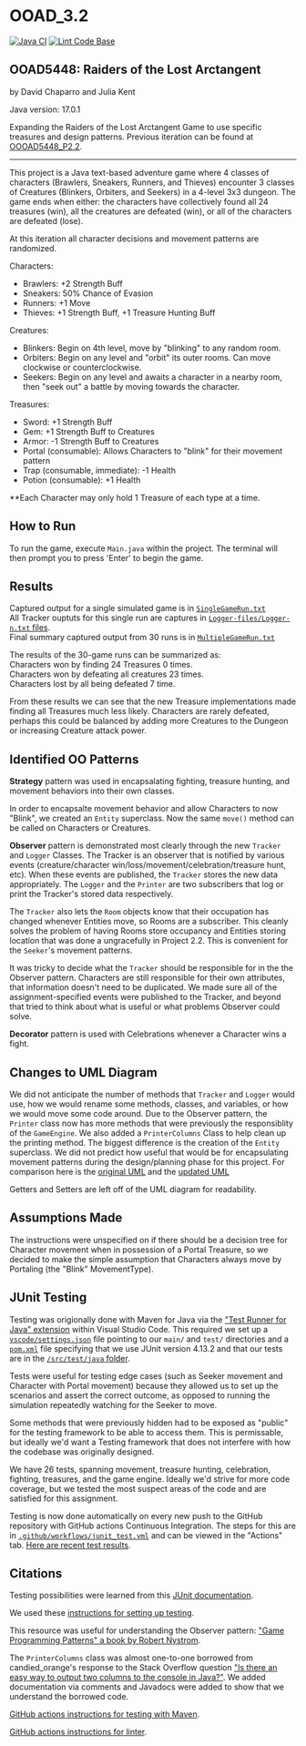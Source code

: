 # OOAD_3.2
[![Java CI](https://github.com/jukent/OOAD_3.2/actions/workflows/junit_tests.yaml/badge.svg)](https://github.com/jukent/OOAD_3.2/actions/workflows/junit_tests.yaml)
[![Lint Code Base](https://github.com/jukent/OOAD_3.2/actions/workflows/super_linter.yaml/badge.svg)](https://github.com/jukent/OOAD_3.2/actions/workflows/super_linter.yaml)

## OOAD5448: Raiders of the Lost Arctangent
by David Chaparro and Julia Kent

Java version: 17.0.1

Expanding the Raiders of the Lost Arctangent Game to use specific treasures and design patterns. Previous iteration can be found at [OOOAD5448_P2.2](https://github.com/jukent/OOAD5448_P2.2).

--------------------------------

This project is a Java text-based adventure game where 4 classes of characters (Brawlers, Sneakers, Runners, and Thieves) encounter 3 classes of Creatures (Blinkers, Orbiters, and Seekers) in a 4-level 3x3 dungeon.
The game ends when either: the characters have collectively found all 24 treasures (win), all the creatures are defeated (win), or all of the characters are defeated (lose).

At this iteration all character decisions and movement patterns are randomized.

Characters:
- Brawlers: +2 Strength Buff
- Sneakers: 50% Chance of Evasion
- Runners: +1 Move
- Thieves: +1 Strength Buff,  +1 Treasure Hunting Buff

Creatures:
- Blinkers: Begin on 4th level, move by "blinking" to any random room.
- Orbiters: Begin on any level and "orbit" its outer rooms. Can move clockwise or counterclockwise.
- Seekers: Begin on any level and awaits a character in a nearby room, then "seek out" a battle by moving towards the character.

Treasures:
- Sword: +1 Strength Buff
- Gem: +1 Strength Buff to Creatures
- Armor: -1 Strength Buff to Creatures
- Portal (consumable): Allows Characters to "blink" for their movement pattern
- Trap (consumable, immediate):  -1 Health
- Potion (consumable): +1 Health

**Each Character may only hold 1 Treasure of each type at a time.


## How to Run

To run the game, execute `Main.java` within the project. The terminal will then prompt you to press 'Enter' to begin the game.

## Results

Captured output for a single simulated game is in [`SingleGameRun.txt`](https://github.com/jukent/OOAD_3.2/blob/main/SingleGameRun.txt) <br/>
All Tracker ouptuts for this single run are captures in [`Logger-files/Logger-n.txt` files](https://github.com/jukent/OOAD_3.2/tree/main/Logger-files). <br/>
Final summary captured output from 30 runs is in [`MultipleGameRun.txt`](https://github.com/jukent/OOAD_3.2/blob/main/MultipleGameRun.txt) <br/>

The results of the 30-game runs can be summarized as: <br/>
Characters won by finding 24 Treasures 0 times. <br/>
Characters won by defeating all creatures 23 times. <br/>
Characters lost by all being defeated 7 time. <br/>

From these results we can see that the new Treasure implementations made finding all Treasures much less likely.
Characters are rarely defeated, perhaps this could be balanced by adding more Creatures to the Dungeon or increasing Creature attack power.

## Identified OO Patterns

**Strategy** pattern was used in encapsalating fighting, treasure hunting, and movement behaviors into their own classes.

In order to encapsalte movement behavior and allow Characters to now "Blink", we created an `Entity` superclass. Now the same `move()` method can be called on Characters or Creatures.

**Observer** pattern is demonstrated most clearly through the new `Tracker` and `Logger` Classes.
The Tracker is an observer that is notified by various events (creature/character win/loss/movement/celebration/treasure hunt, etc).
When these events are published, the `Tracker` stores the new data appropriately.
The `Logger` and the `Printer` are two subscribers that log or print the Tracker's stored data respectively.

The `Tracker` also lets the `Room` objects know that their occupation has changed whenever Entities move, so Rooms are a subscriber.
This cleanly solves the problem of having Rooms store occupancy and Entities storing location that was done a ungracefully in Project 2.2.
This is convenient for the `Seeker`'s movement patterns.

It was tricky to decide what the `Tracker` should be responsible for in the the Observer pattern.
Characters are still responsible for their own attributes, that information doesn't need to be duplicated.
We made sure all of the assignment-specified events were published to the Tracker, and beyond that tried to think about what is useful or what problems Observer could solve.

**Decorator** pattern is used with Celebrations whenever a Character wins a fight.


## Changes to UML Diagram

We did not anticipate the number of methods that `Tracker` and `Logger` would use, how we would rename some methods, classes, and variables, or how we would move some code around.
Due to the Observer pattern, the `Printer` class now has more methods that were previously the responsiblity of the `GameEngine`. We also added a `PrinterColumns` Class to help clean up the printing method.
The biggest difference is the creation of the `Entity` superclass. We did not predict how useful that would be for encapsulating movement patterns during the design/planning phase for this project.
For comparison here is the [original UML](https://github.com/jukent/OOAD_3.2/blob/main/ClassDiagram_3.1.png) and the [updated UML](https://github.com/jukent/OOAD_3.2/blob/main/ClassDiagram_3.2UPDATED.png)

Getters and Setters are left off of the UML diagram for readability.

## Assumptions Made

The instructions were unspecified on if there should be a decision tree for Character movement when in possession of a Portal Treasure, so we decided to make the simple assumption that Characters always move by Portaling (the "Blink" MovementType).

## JUnit Testing

Testing was origionally done with Maven for Java via the ["Test Runner for Java" extension](https://marketplace.visualstudio.com/items?itemName=vscjava.vscode-java-test) within Visual Studio Code.
This required we set up a [`vscode/settings.json`](https://github.com/jukent/OOAD_3.2/blob/main/.vscode/settings.json) file pointing to our `main/` and `test/` directories and a [`pom.xml`](https://github.com/jukent/OOAD_3.2/blob/main/pom.xml) file specifying that we use JUnit version 4.13.2 and that our tests are in the [`/src/test/java` folder](https://github.com/jukent/OOAD_3.2/tree/main/src/test/java).

Tests were useful for testing edge cases (such as Seeker movement and Character with Portal movement) because they allowed us to set up the scenarios and assert the correct outcome, as opposed to running the simulation repeatedly watching for the Seeker to move.

Some methods that were previously hidden had to be exposed as "public" for the testing framework to be able to access them.
This is permissable, but ideally we'd want a Testing framework that does not interfere with how the codebase was originally designed.

We have 26 tests, spanning movement, treasure hunting, celebration, fighting, treasures, and the game engine.
Ideally we'd strive for more code coverage, but we tested the most suspect areas of the code and are satisfied for this assignment.

Testing is now done automatically on every new push to the GitHub repository with GitHub actions Continuous Integration.
The steps for this are in [`.github/workflows/junit_test.yml`](https://github.com/jukent/OOAD_3.2/blob/main/.github/workflows/junit_tests.yaml) and can be viewed in the "Actions" tab.
[Here are recent test results](https://github.com/jukent/OOAD_3.2/actions/runs/3182673557/jobs/5188932278).

## Citations

Testing possibilities were learned from this [JUnit documentation](https://junit.sourceforge.net/javadoc/org/junit/Assert.html).

We used these [instructions for setting up testing](https://code.visualstudio.com/docs/java/java-testing).

This resource was useful for understanding the Observer pattern: ["Game Programming Patterns" a book by Robert Nystrom](http://gameprogrammingpatterns.com/observer.html).

The `PrinterColumns` class was almost one-to-one borrowed from candied_orange's response to the Stack Overflow question ["Is there an easy way to output two columns to the console in Java?"](https://stackoverflow.com/questions/699878/is-there-an-easy-way-to-output-two-columns-to-the-console-in-java).
We added documentation via comments and Javadocs were added to show that we understand the borrowed code.

[GitHub actions instructions for testing with Maven](https://docs.github.com/en/actions/automating-builds-and-tests/building-and-testing-java-with-maven).

[GitHub actions instructions for linter](https://github.com/github/super-linter).
